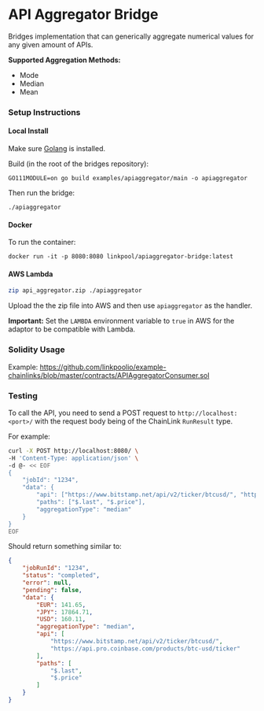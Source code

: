 # API Aggregator Bridge 
Bridges implementation that can generically aggregate numerical values for any given amount of APIs.

**Supported Aggregation Methods:**
- Mode
- Median
- Mean

### Setup Instructions
#### Local Install
Make sure [Golang](https://golang.org/pkg/) is installed.

Build (in the root of the bridges repository):
```
GO111MODULE=on go build examples/apiaggregator/main -o apiaggregator
```

Then run the bridge:
```
./apiaggregator
```

#### Docker
To run the container:
```
docker run -it -p 8080:8080 linkpool/apiaggregator-bridge:latest
```

#### AWS Lambda

```bash
zip api_aggregator.zip ./apiaggregator
```

Upload the the zip file into AWS and then use `apiaggregator` as the
handler.

**Important:** Set the `LAMBDA` environment variable to `true` in AWS for
the adaptor to be compatible with Lambda.

### Solidity Usage

Example: https://github.com/linkpoolio/example-chainlinks/blob/master/contracts/APIAggregatorConsumer.sol

### Testing

To call the API, you need to send a POST request to `http://localhost:<port>/` with the request body being of the ChainLink `RunResult` type.

For example:
```bash
curl -X POST http://localhost:8080/ \
-H 'Content-Type: application/json' \
-d @- << EOF
{
	"jobId": "1234",
	"data": {
		"api": ["https://www.bitstamp.net/api/v2/ticker/btcusd/", "https://api.pro.coinbase.com/products/btc-usd/ticker"],
		"paths": ["$.last", "$.price"],
		"aggregationType": "median"
	}
}
EOF
```
Should return something similar to:
```json
{
    "jobRunId": "1234",
    "status": "completed",
    "error": null,
    "pending": false,
    "data": {
        "EUR": 141.65,
        "JPY": 17864.71,
        "USD": 160.11,
        "aggregationType": "median",
        "api": [
            "https://www.bitstamp.net/api/v2/ticker/btcusd/",
            "https://api.pro.coinbase.com/products/btc-usd/ticker"
        ],
        "paths": [
            "$.last",
            "$.price"
        ]
    }
}
```
